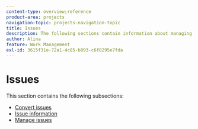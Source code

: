 ```yaml
---
content-type: overview;reference
product-area: projects
navigation-topic: projects-navigation-topic
title: Issues
description: The following sections contain information about managing and converting issues in Adobe Workfront.
author: Alina
feature: Work Management
exl-id: 3615f31e-72a1-4c85-b093-c6f8295e7fda
---
```

# Issues

This section contains the following subsections:

* [Convert issues](../../manage-work/issues/convert-issues/convert-issues-overview.md) 
* [Issue information](../../manage-work/issues/issue-information/issue-info-overview.md) 
* [Manage issues](../../manage-work/issues/manage-issues/manage-issues-overview.md)
